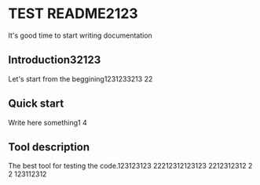 # TEST README2123
 It's good time to start writing documentation

## Introduction32123
Let's start from the beggining1231233213
22
## Quick start
Write here something1
4
## Tool description
The best tool for testing the code.123123123
22212312123123
2212312312
2
2
123112312
